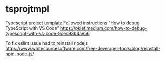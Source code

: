 # tsprojtmpl
Typescript project template
Followed instructions "How to debug TypeScript with VS Code"
https://pkief.medium.com/how-to-debug-typescript-with-vs-code-9cec93b4ae56

To fix eslint issue had to reinstall nodejs
https://www.whitesourcesoftware.com/free-developer-tools/blog/reinstall-npm-node-js/
